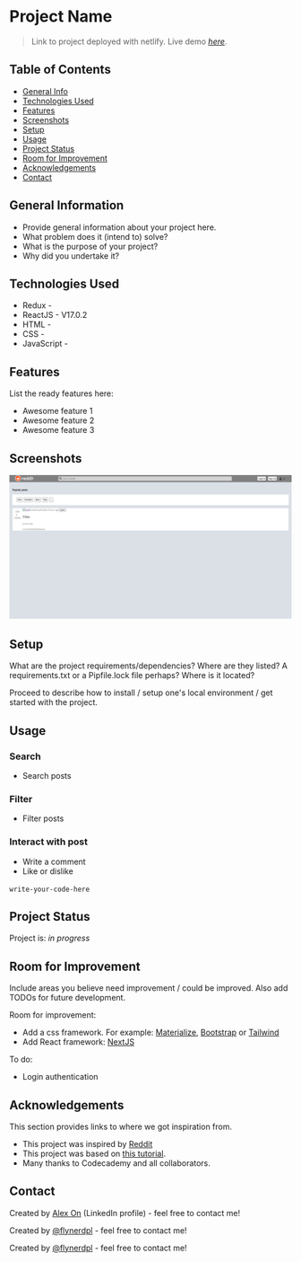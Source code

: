 # Project Name

> Link to project deployed with netlify.
> Live demo [_here_](https://shuhia-reddit.netlify.app/). <!-- If you have the project hosted somewhere, include the link here. -->

## Table of Contents

- [General Info](#general-information)
- [Technologies Used](#technologies-used)
- [Features](#features)
- [Screenshots](#screenshots)
- [Setup](#setup)
- [Usage](#usage)
- [Project Status](#project-status)
- [Room for Improvement](#room-for-improvement)
- [Acknowledgements](#acknowledgements)
- [Contact](#contact)
<!-- * [License](#license) -->

## General Information

- Provide general information about your project here.
- What problem does it (intend to) solve?
- What is the purpose of your project?
- Why did you undertake it?
<!-- You don't have to answer all the questions - just the ones relevant to your project. -->

## Technologies Used

- Redux - <!-- TODO -->
- ReactJS - V17.0.2
- HTML - <!-- TODO -->
- CSS - <!-- TODO -->
- JavaScript - <!-- TODO -->

## Features

List the ready features here:

- Awesome feature 1
- Awesome feature 2
- Awesome feature 3

## Screenshots

![preview-1](src/previews/reddit-clone-preview-1.png)

<!-- If you have screenshots you'd like to share, include them here. -->

## Setup

What are the project requirements/dependencies? Where are they listed? A requirements.txt or a Pipfile.lock file perhaps? Where is it located?

Proceed to describe how to install / setup one's local environment / get started with the project.

## Usage

### Search
- Search posts
### Filter
- Filter posts
### Interact with post
- Write a comment
- Like or dislike

`write-your-code-here`

## Project Status

Project is: _in progress_

## Room for Improvement

Include areas you believe need improvement / could be improved. Also add TODOs for future development.

Room for improvement:

- Add a css framework. For example: [Materialize](https://materializecss.com/), [Bootstrap](https://getbootstrap.com/) or [Tailwind](https://tailwindcss.com/)
- Add React framework: [NextJS](https://nextjs.org/)

To do:

- Login authentication

## Acknowledgements

This section provides links to where we got inspiration from. 

- This project was inspired by [Reddit](https://www.reddit.com/)
- This project was based on [this tutorial](https://www.codecademy.com/paths/front-end-engineer-career-path/tracks/fecp-react-and-redux-portfolio-project/modules/fecp-reddit-client/kanban_projects/reddit-client).
- Many thanks to Codecademy and all collaborators.

## Contact

Created by [Alex On](https://www.linkedin.com/in/alex-on-0a08b8107/) (LinkedIn profile) - feel free to contact me! 

Created by [@flynerdpl](https://www.flynerd.pl/) - feel free to contact me!

Created by [@flynerdpl](https://www.flynerd.pl/) - feel free to contact me!

<!-- Optional -->
<!-- ## License -->
<!-- This project is open source and available under the [... License](). -->

<!-- You don't have to include all sections - just the one's relevant to your project -->
